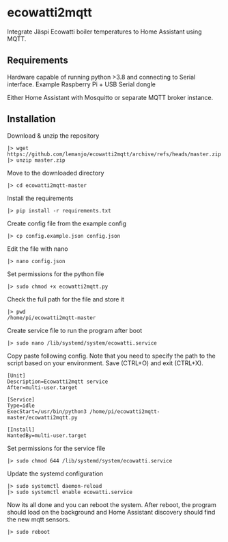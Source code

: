 # ecowatti2mqtt

Integrate Jäspi Ecowatti boiler temperatures to Home Assistant using MQTT.

## Requirements

Hardware capable of running python >3.8 and connecting to Serial interface.
Example Raspberry Pi + USB Serial dongle

Either Home Assistant with Mosquitto or separate MQTT broker instance.

## Installation

Download & unzip the repository

```
|> wget https://github.com/lemanjo/ecowatti2mqtt/archive/refs/heads/master.zip
|> unzip master.zip
```

Move to the downloaded directory

```
|> cd ecowatti2mqtt-master
```

Install the requirements

```
|> pip install -r requirements.txt
```

Create config file from the example config

```
|> cp config.example.json config.json
```

Edit the file with nano

```
|> nano config.json
```

Set permissions for the python file

```
|> sudo chmod +x ecowatti2mqtt.py
```

Check the full path for the file and store it

```
|> pwd
/home/pi/ecowatti2mqtt-master
```

Create service file to run the program after boot

```
|> sudo nano /lib/systemd/system/ecowatti.service
```

Copy paste following config. Note that you need to specify the path to the script based on your environment.
Save (CTRL+O) and exit (CTRL+X).

```
[Unit]
Description=Ecowatti2mqtt service
After=multi-user.target

[Service]
Type=idle
ExecStart=/usr/bin/python3 /home/pi/ecowatti2mqtt-master/ecowatti2mqtt.py

[Install]
WantedBy=multi-user.target
```

Set permissions for the service file

```
|> sudo chmod 644 /lib/systemd/system/ecowatti.service
```

Update the systemd configuration

```
|> sudo systemctl daemon-reload
|> sudo systemctl enable ecowatti.service
```

Now its all done and you can reboot the system.
After reboot, the program should load on the background and Home Assistant discovery should find the new mqtt sensors.

```
|> sudo reboot
```
